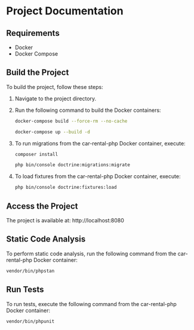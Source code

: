 # Project Documentation

## Requirements

- Docker
- Docker Compose

## Build the Project

To build the project, follow these steps:

1. Navigate to the project directory.
2. Run the following command to build the Docker containers:

   ```bash
   docker-compose build --force-rm --no-cache

   docker-compose up --build -d

3. To run migrations from the car-rental-php Docker container, execute:

   ```bash
   composer install
   
   php bin/console doctrine:migrations:migrate

4. To load fixtures from the car-rental-php Docker container, execute:

   ```bash
   php bin/console doctrine:fixtures:load

## Access the Project
The project is available at: http://localhost:8080

## Static Code Analysis

To perform static code analysis, run the following command from the car-rental-php Docker container:

   ```bash
  vendor/bin/phpstan
   ```
## Run Tests

To run tests, execute the following command from the car-rental-php Docker container:

   ```bash
  vendor/bin/phpunit
   ```
